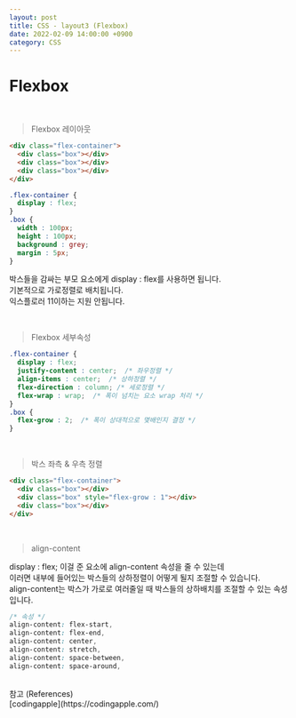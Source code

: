 ```yaml
---
layout: post
title: CSS - layout3 (Flexbox)
date: 2022-02-09 14:00:00 +0900
category: CSS
---
```


Flexbox
===

<br />

> Flexbox 레이아웃

```html
<div class="flex-container">
  <div class="box"></div>
  <div class="box"></div>
  <div class="box"></div>
</div>
```

```css
.flex-container {
  display : flex;
}
.box {
  width : 100px;
  height : 100px;
  background : grey;
  margin : 5px;
}
```

박스들을 감싸는 부모 요소에게 display : flex를 사용하면 됩니다.<br />
기본적으로 가로정렬로 배치됩니다.<br />
익스플로러 11이하는 지원 안됩니다.<br />

<br />

> Flexbox 세부속성

```css
.flex-container {
  display : flex;
  justify-content : center;  /* 좌우정렬 */
  align-items : center;  /* 상하정렬 */
  flex-direction : column; /* 세로정렬 */
  flex-wrap : wrap;  /* 폭이 넘치는 요소 wrap 처리 */
}
.box {
  flex-grow : 2;  /* 폭이 상대적으로 몇배인지 결정 */
}
```

<br />

> 박스 좌측 & 우측 정렬

```html
<div class="flex-container">
  <div class="box"></div>
  <div class="box" style="flex-grow : 1"></div>
  <div class="box"></div>
</div>
```

<br />

> align-content

display : flex; 이걸 준 요소에 align-content 속성을 줄 수 있는데<br />
이러면 내부에 들어있는 박스들의 상하정렬이 어떻게 될지 조절할 수 있습니다.<br />
align-content는 박스가 가로로 여러줄일 때 박스들의 상하배치를 조절할 수 있는 속성입니다.<br />

```css
/* 속성 */
align-content: flex-start,
align-content: flex-end,
align-content: center,
align-content: stretch,
align-content: space-between,
align-content: space-around,
```

<br />
참고 (References)
<br />[codingapple](https://codingapple.com/)
